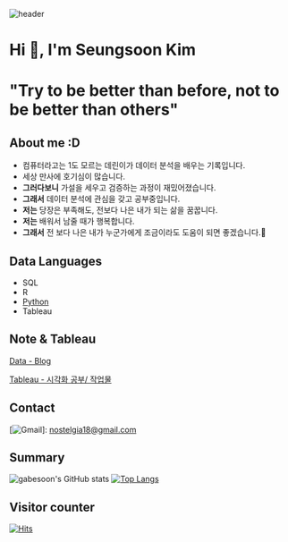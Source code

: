 ![header](https://capsule-render.vercel.app/api?type=Waving&color=auto&height=200&section=header&text=Wellcome%20gabe's%20github🙇‍♂️&fontSize=60)

# Hi 👋, I'm Seungsoon Kim
# "Try to be better than before, not to be better than others"



## About me :D
- 컴퓨터라고는 1도 모르는 데린이가 데이터 분석을 배우는 기록입니다.
- 세상 만사에 호기심이 많습니다.
- **그러다보니** 가설을 세우고 검증하는 과정이 재밌어졌습니다.
- **그래서** 데이터 분석에 관심을 갖고 공부중입니다.
- **저는** 당장은 부족해도, 전보다 나은 내가 되는 삶을 꿈꿉니다.
- **저는** 배워서 남줄 때가 행복합니다.
- **그래서** 전 보다 나은 내가 누군가에게 조금이라도 도움이 되면 좋겠습니다.🙏

## Data Languages
- SQL
- R
- [Python](https://github.com/gabesoon/Python)
- Tableau

## Note & Tableau
[Data - Blog](https://gabesoon.github.io/gabesoon_ds_blog/)

[Tableau - 시각화 공부/ 작업물]()


## Contact 
[![Gmail](https://img.shields.io/badge/nostelgia18@gmail.com-EA4335?style=flat-square&logo=gmail&logoColor=white)]: nostelgia18@gmail.com

## Summary

![gabesoon's GitHub stats](https://github-readme-stats.vercel.app/api?username=gabesoon&show_icons=true&theme=tokyonight) [![Top Langs](https://github-readme-stats.vercel.app/api/top-langs/?username=gabesoon&layout=compact)](https://github.com/gabesoon/github-readme-stats)

## Visitor counter
[![Hits](https://hits.seeyoufarm.com/api/count/incr/badge.svg?url=https%3A%2F%2Fgithub.com%2Fgabesoon&count_bg=%23C83D90&title_bg=%23555555&icon=&icon_color=%23E7E7E7&title=hits&edge_flat=false)](https://hits.seeyoufarm.com)


